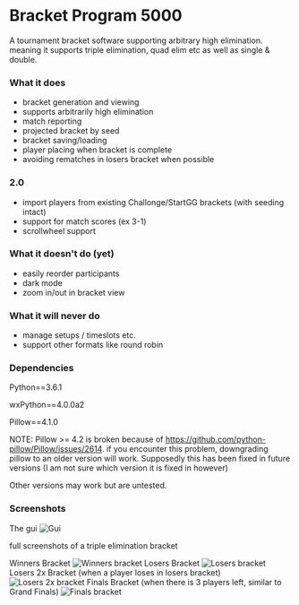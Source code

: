 # Bracket Program 5000
A tournament bracket software supporting arbitrary high elimination.
meaning it supports triple elimination, quad elim etc as well as single & double.

### What it does
 - bracket generation and viewing
 - supports arbitrarily high elimination
 - match reporting
  - projected bracket by seed
  - bracket saving/loading
  - player placing when bracket is complete
  - avoiding rematches in losers bracket when possible

### 2.0
 - import players from existing Challonge/StartGG brackets (with seeding intact)
 - support for match scores (ex 3-1)
 - scrollwheel support
  
### What it doesn't do (yet)
 - easily reorder participants
 - dark mode
 - zoom in/out in bracket view

### What it will never do
 - manage setups / timeslots etc.
 - support other formats like round robin

### Dependencies
Python==3.6.1

wxPython==4.0.0a2

Pillow==4.1.0

NOTE: Pillow >= 4.2 is broken because of https://github.com/python-pillow/Pillow/issues/2614. if you encounter this problem, downgrading pillow to an older version will work. Supposedly this has been fixed in future versions (I am not sure which version it is fixed in however)

Other versions may work but are untested.

### Screenshots
The gui
![Gui](docs/examples/gui.png?raw=true "GUI")


full screenshots of a triple elimination bracket

Winners Bracket
![Winners bracket](docs/examples/winners.png?raw=true "Winners Bracket")
Losers Bracket
![Losers bracket](docs/examples/losers.png?raw=true "Losers Bracket")
Losers 2x Bracket (when a player loses in losers bracket)
![Losers 2x bracket](docs/examples/losers2x.png?raw=true "Losers 2x Bracket")
Finals Bracket (when there is 3 players left, similar to Grand Finals)
![Finals bracket](docs/examples/finals.png?raw=true "Finals Bracket")
